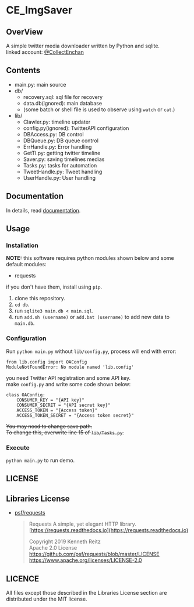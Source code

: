 # CE_ImgSaver

## OverView
A simple twitter media downloader written by Python and sqlite.  
linked account: [@CollectEnchan](twitter.com/CollectEnchan)  

## Contents
 * main.py: main source
 * db/
    * recovery.sql: sql file for recovery
    * data.db(ignored): main database
    * (some batch or shell file is used to observe using `watch` or `cat`.)
 * lib/
    * Clawler.py: timeline updater
    * config.py(ignored): TwitterAPI configuration
    * DBAccess.py: DB control
    * DBQueue.py: DB queue control
    * ErrHandle.py: Error handling
    * GetTl.py: getting twitter timeline
    * Saver.py: saving timelines medias
    * Tasks.py: tasks for automation
    * TweetHandle.py: Tweet handling
    * UserHandle.py: User  handling

## Documentation
In details, read [documentation](documentation/index.md).

## Usage
### Installation
**NOTE:** this software requires python modules shown below and some default modules:

 * requests

if you don't have them, install using `pip`.  

 1. clone this repository.
 1. `cd db`.
 1. run `sqlite3 main.db < main.sql`.
 1. run `add.sh (username)` or `add.bat (username)` to add new data to `main.db`.

### Configuration
Run `python main.py` without `lib/config.py`, process will end with error:

    from lib.config import OAConfig
    ModuleNotFoundError: No module named 'lib.config'
    
you need Twitter API registration and some API key.  
make `config.py` and write some code shown below:

    class OAConfig:
        CONSUMER_KEY = "{API key}"
        CONSUMER_SECRET = "{API secret key}"
        ACCESS_TOKEN = "{Access token}"
        ACCESS_TOKEN_SECRET = "{Access token secret}"

~~You may need to change save path.~~  
~~To change this, overwrite line 15 of `lib/Tasks.py`.~~  

### Execute
`python main.py` to run demo.

## LICENSE
## Libraries License
* [psf/requests](https://github.com/psf/requests)
  > Requests
  > A simple, yet elegant HTTP library. [https://requests.readthedocs.io](https://requests.readthedocs.io)
  >
  > Copyright 2019 Kenneth Reitz  
  > Apache 2.0 License
  > https://github.com/psf/requests/blob/master/LICENSE
  > https://www.apache.org/licenses/LICENSE-2.0


## LICENCE
All files except those described in the Libraries License section are distributed under the MIT license.